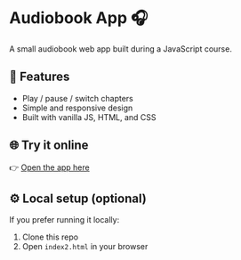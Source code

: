 # Audiobook App 🎧

A small audiobook web app built during a JavaScript course.

## 🎯 Features
- Play / pause / switch chapters
- Simple and responsive design
- Built with vanilla JS, HTML, and CSS

## 🌐 Try it online
👉 [Open the app here](https://peeterdalvitt.github.io/Audiobook-app/)

## ⚙️ Local setup (optional)
If you prefer running it locally:
1. Clone this repo
2. Open `index2.html` in your browser
